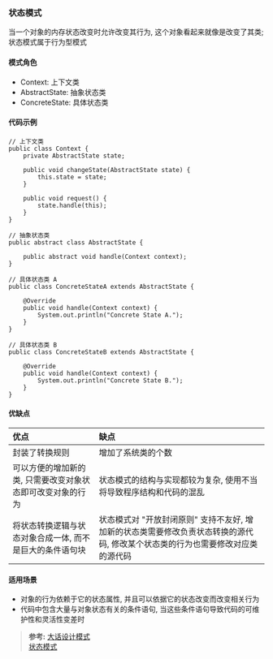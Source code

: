 ### 状态模式
当一个对象的内存状态改变时允许改变其行为, 这个对象看起来就像是改变了其类; 状态模式属于行为型模式

#### 模式角色
- Context: 上下文类
- AbstractState: 抽象状态类
- ConcreteState: 具体状态类

#### 代码示例
```
// 上下文类
public class Context {
    private AbstractState state;

    public void changeState(AbstractState state) {
        this.state = state;
    }

    public void request() {
        state.handle(this);
    }
}

// 抽象状态类
public abstract class AbstractState {

    public abstract void handle(Context context);
}

// 具体状态类 A
public class ConcreteStateA extends AbstractState {

    @Override
    public void handle(Context context) {
        System.out.println("Concrete State A.");
    }
}

// 具体状态类 B
public class ConcreteStateB extends AbstractState {

    @Override
    public void handle(Context context) {
        System.out.println("Concrete State B.");
    }
}
```

#### 优缺点

| 优点 | 缺点 |
| :--- | :--- |
| 封装了转换规则 | 增加了系统类的个数 |
| 可以方便的增加新的类, 只需要改变对象状态即可改变对象的行为 | 状态模式的结构与实现都较为复杂, 使用不当将导致程序结构和代码的混乱 |
| 将状态转换逻辑与状态对象合成一体, 而不是巨大的条件语句块 | 状态模式对 "开放封闭原则" 支持不友好, 增加新的状态类需要修改负责状态转换的源代码, 修改某个状态类的行为也需要修改对应类的源代码 |

#### 适用场景
- 对象的行为依赖于它的状态属性, 并且可以依据它的状态改变而改变相关行为
- 代码中包含大量与对象状态有关的条件语句, 当这些条件语句导致代码的可维护性和灵活性变差时

>**参考:**
[大话设计模式](https://book.douban.com/subject/2334288/)   
[状态模式](https://design-patterns.readthedocs.io/zh_CN/latest/behavioral_patterns/state.html)
